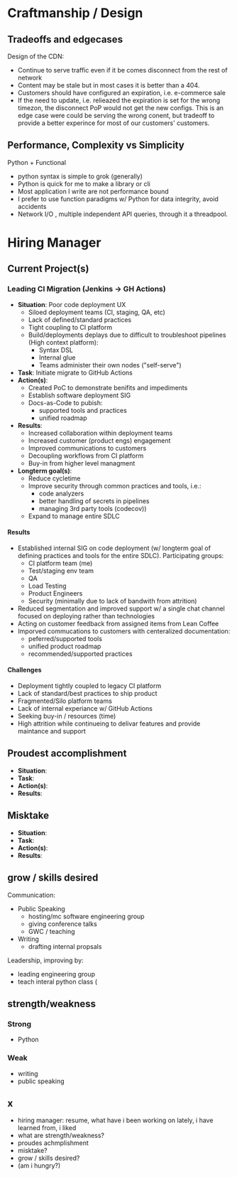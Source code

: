 # Craftmanship / Design

## Tradeoffs and edgecases

Design of the CDN:

* Continue to serve traffic even if it be comes disconnect from the rest of network
* Content may be stale but in most cases it is better than a 404.
* Customers should have configured an expiration, i.e. e-commerce sale
* If the need to update, i.e. relieazed the expiration is set for the wrong timezon, the disconnect PoP would not get the new configs. This is an edge case were could be serving the wrong conent, but tradeoff to provide a better experince for most of our customers' customers.

## Performance, Complexity vs Simplicity

Python + Functional

* python syntax is simple to grok (generally)
* Python is quick for me to make a library or cli
* Most application I write are not performance bound
* I prefer to use function paradigms w/ Python for data integrity, avoid accidents
* Network I/O , multiple independent API queries, through it a threadpool.

# Hiring Manager

## Current Project(s)

### Leading CI Migration (Jenkins -> GH Actions)

- **Situation**: Poor code deployment UX
  - Siloed deployment teams (CI, staging, QA, etc)
  - Lack of defined/standard practices
  - Tight coupling to CI platform
  - Build/deployments deplays due to difficult to troubleshoot pipelines (High context platform):
      - Syntax DSL
      -  Internal glue
      - Teams administer their own nodes ("self-serve")
- **Task**: Initiate migrate to GitHub Actions
- **Action(s)**:
  - Created PoC to demonstrate benifits and impediments
  - Establish software deployment SIG
  - Docs-as-Code to pubish:
    - supported tools and practices
    - unified roadmap
- **Results**:
   - Increased collaboration within deployment teams
   - Increased customer (product engs) engagement
   - Improved communications to customers
   - Decoupling workflows from CI platform
   - Buy-in from higher level managment
 - **Longterm goal(s)**:
   - Reduce cycletime
   - Improve security through common practices and tools, i.e.:
     -  code analyzers
     - better handling of secrets in pipelines
     - managing 3rd party tools (codecov))
   - Expand to manage entire SDLC

#### Results

- Established internal SIG on code deployment
   (w/ longterm goal of defining practices and tools for the entire SDLC). Participating groups:
     - CI platform team (me)
     - Test/staging env team
     - QA
     - Load Testing
     - Product Engineers
     - Security (minimally due to lack of bandwith from attrition)
- Reduced segmentation and improved support w/ a single chat channel focused on deploying rather than technologies
- Acting on customer feedback from assigned items from Lean Coffee
- Imporved commucations to customers with centeralized documentation:
  - peferred/supported tools
  - unified product roadmap
  - recommended/supported practices

#### Challenges

- Deployment tightly coupled to legacy CI platform
- Lack of standard/best practices to ship product
- Fragmented/Silo platform teams
- Lack of internal experiance w/ GitHub Actions
- Seeking buy-in / resources (time)
- High attrition while continueing to delivar features and provide maintance and support

## Proudest accomplishment

- **Situation**: 
- **Task**: 
- **Action(s)**:
- **Results**:

## Misktake

- **Situation**: 
- **Task**: 
- **Action(s)**:
- **Results**:

## grow / skills desired

Communication:
- Public Speaking
  - hosting/mc software engineering group
  - giving conference talks
  - GWC / teaching
- Writing
  - drafting internal propsals

Leadership, improving by:
- leading engineering group
- teach interal python class (

## strength/weakness

### Strong

* Python

### Weak

- writing
- public speaking

## x
- hiring manager: resume, what have i been working on lately, i have learned from, i liked  
- what are strength/weakness?  
- proudes achmplishment  
- misktake?  
- grow / skills desired?  
- (am i hungry?)
<!--stackedit_data:
eyJoaXN0b3J5IjpbLTIyNDY4MzcxNiwtMzcxMjY5NywxODc2OT
AzMTM2LDE5MTEwNDIxMzQsMTgzMTczODg3NCwxMjU2MzY3NTg5
XX0=
-->